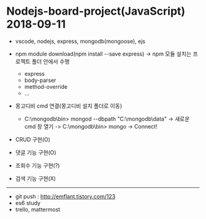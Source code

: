 # Nodejs-board-project(JavaScript) 2018-09-11
- vscode, nodejs, express, mongodb(mongoose), ejs

* npm module download(npm install --save express) -> npm 모듈 설치는 프로젝트 폴더 안에서 수행
  - express
  - body-parser
  - method-override 
  - ...

* 몽고디비 cmd 연결(몽고디비 설치 폴더로 이동)
  - C:\mongodb\bin> mongod --dbpath "C:\mongodb\data" -> 새로운 cmd 창 열기 ->  C:\mongodb\bin> mongo -> Connect!

* CRUD 구현(O)
* 댓글 기능 구현(O)
* 조회수 기능 구현(?)
* 검색 기능 구현(X)

-------------------------------------------------------------------
* git push : http://emflant.tistory.com/123
* es6 study
* trello, mattermost
